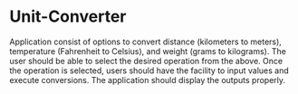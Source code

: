 # Unit-Converter
Application consist of options to convert distance (kilometers to meters), temperature (Fahrenheit to Celsius), and weight 
(grams to kilograms). The user should be able to select the desired operation from the above. Once the operation is selected, 
users should have the facility to input values and execute conversions. The application should display the outputs properly.
